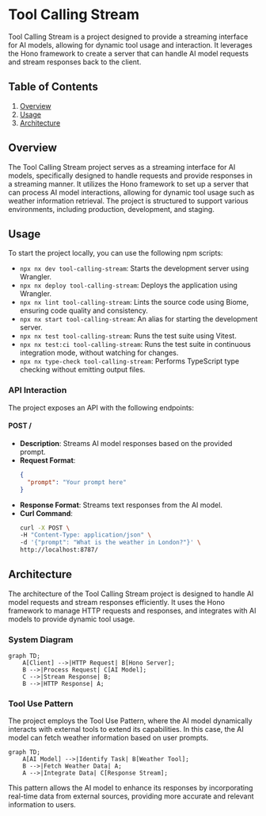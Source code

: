 # Tool Calling Stream

Tool Calling Stream is a project designed to provide a streaming interface for AI models, allowing for dynamic tool usage and interaction. It leverages the Hono framework to create a server that can handle AI model requests and stream responses back to the client.

## Table of Contents
1. [Overview](#overview)
2. [Usage](#usage)
3. [Architecture](#architecture)

## Overview
The Tool Calling Stream project serves as a streaming interface for AI models, specifically designed to handle requests and provide responses in a streaming manner. It utilizes the Hono framework to set up a server that can process AI model interactions, allowing for dynamic tool usage such as weather information retrieval. The project is structured to support various environments, including production, development, and staging.

## Usage
To start the project locally, you can use the following npm scripts:

- `npx nx dev tool-calling-stream`: Starts the development server using Wrangler.
- `npx nx deploy tool-calling-stream`: Deploys the application using Wrangler.
- `npx nx lint tool-calling-stream`: Lints the source code using Biome, ensuring code quality and consistency.
- `npx nx start tool-calling-stream`: An alias for starting the development server.
- `npx nx test tool-calling-stream`: Runs the test suite using Vitest.
- `npx nx test:ci tool-calling-stream`: Runs the test suite in continuous integration mode, without watching for changes.
- `npx nx type-check tool-calling-stream`: Performs TypeScript type checking without emitting output files.

### API Interaction
The project exposes an API with the following endpoints:

#### POST /
- **Description**: Streams AI model responses based on the provided prompt.
- **Request Format**:
  ```json
  {
    "prompt": "Your prompt here"
  }
  ```
- **Response Format**: Streams text responses from the AI model.
- **Curl Command**:
  ```bash
  curl -X POST \
  -H "Content-Type: application/json" \
  -d '{"prompt": "What is the weather in London?"}' \
  http://localhost:8787/
  ```

## Architecture
The architecture of the Tool Calling Stream project is designed to handle AI model requests and stream responses efficiently. It uses the Hono framework to manage HTTP requests and responses, and integrates with AI models to provide dynamic tool usage.

### System Diagram
```mermaid
graph TD;
    A[Client] -->|HTTP Request| B[Hono Server];
    B -->|Process Request| C[AI Model];
    C -->|Stream Response| B;
    B -->|HTTP Response| A;
```

### Tool Use Pattern
The project employs the Tool Use Pattern, where the AI model dynamically interacts with external tools to extend its capabilities. In this case, the AI model can fetch weather information based on user prompts.

```mermaid
graph TD;
    A[AI Model] -->|Identify Task| B[Weather Tool];
    B -->|Fetch Weather Data| A;
    A -->|Integrate Data| C[Response Stream];
```

This pattern allows the AI model to enhance its responses by incorporating real-time data from external sources, providing more accurate and relevant information to users.